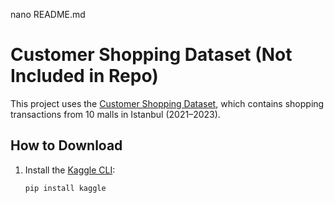 nano README.md
# Customer Shopping Dataset (Not Included in Repo)

This project uses the [Customer Shopping Dataset](https://www.kaggle.com/datasets/mehmettahiraslan/customer-shopping-dataset/data), which contains shopping transactions from 10 malls in Istanbul (2021–2023).

## How to Download

1. Install the [Kaggle CLI](https://www.kaggle.com/docs/api):
   ```bash
   pip install kaggle

